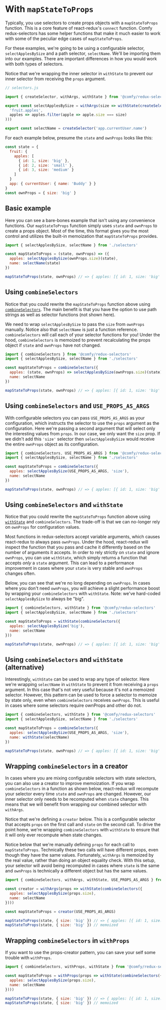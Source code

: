 # With `mapStateToProps`

Typically, you use selectors to create props objects with a `mapStateToProps` function. This is a core feature of react-redux's `connect` function. Comfy redux-selectors has some helper functions that make it much easier to work with some of the peculiar edge cases of `mapStateToProps`.

For these examples, we're going to be using a configurable selector, `selectApplesBySize` and a path selector, `selectName`. We'll be importing them into our examples. There are important differences in how you would work with both types of selectors.

Notice that we're wrapping the inner selector in `withState` to prevent our inner selector from receiving the `props` argument.

```js
// selectors.js

import { createSelector, withArgs, withState } from '@comfy/redux-selectors'

export const selectApplesBySize = withArgs(size => withState(createSelector(
  'fruit.apples',
  apples => apples.filter(apple => apple.size === size)
)))

export const selectName = createSelector('app.currentUser.name')
```

For each example below, presume the `state` and `ownProps` looks like this:

```js
const state = {
  fruit: {
    apples: [
      { id: 1, size: 'big' },
      { id: 2, size: 'small' },
      { id: 3, size: 'medium' }
    ]
  }
  app: { currentUser: { name: 'Buddy' } }
}
const ownProps = { size: 'big' }
```

## Basic example

Here you can see a bare-bones example that isn't using any convenience functions. Our `mapStateToProps` function simply uses `state` and `ownProps` to create a props object. Most of the time, this format gives you the most control and utilizes the built-in memoization that `mapStateToProps` provides.

```js
import { selectApplesBySize, selectName } from './selectors'

const mapStateToProps = (state, ownProps) => ({
  apples: selectApplesBySize(ownProps.size)(state),
  name: selectName(state)
})

mapStateToProps(state, ownProps) // => { apples: [{ id: 1, size: 'big' }], name: 'Buddy' }
```

## Using `combineSelectors`

Notice that you could rewrite the `mapStateToProps` function above using [`combineSelectors`](/docs/api/combineSelectors.md). The main benefit is that you have the option to use path strings as well as selector functions (not shown here).

We need to wrap `selectApplesBySize` to pass the `size` from `ownProps` manually. Notice also that `selectName` is just a function reference. `combineSelectors` will call each of your selector functions for you! Under the hood, `combineSelectors` is memoized to prevent recalculating the props object if `state` and `ownProps` have not changed.

```js
import { combineSelectors } from '@comfy/redux-selectors'
import { selectApplesBySize, selectName } from './selectors'

const mapStateToProps = combineSelectors({
  apples: (state, ownProps) => selectApplesBySize(ownProps.size)(state),
  name: selectName
})

mapStateToProps(state, ownProps) // => { apples: [{ id: 1, size: 'big' }], name: 'Buddy' }
```

## Using `combineSelectors` and `USE_PROPS_AS_ARGS`

With configurable selectors you can pass `USE_PROPS_AS_ARGS` as your configuration, which instructs the selector to use the `props` argument as the configuration. Here we're passing a second argument that will select only the interesting values from `props`. In our case, we only want the `size` prop. If we didn't add this `'size'` selector then `selectApplesBySize` would receive the entire `ownProps` object as its configuration.

```js
import { combineSelectors, USE_PROPS_AS_ARGS } from '@comfy/redux-selectors'
import { selectApplesBySize, selectName } from './selectors'

const mapStateToProps = combineSelectors({
  apples: selectApplesBySize(USE_PROPS_AS_ARGS, 'size'),
  name: selectName
})

mapStateToProps(state, ownProps) // => { apples: [{ id: 1, size: 'big' }], name: 'Buddy' }
```

## Using `combineSelectors` and `withState`

Notice that you could rewrite the `mapStateToProps` function above using [`withState`](/docs/api/withState.md) and `combineSelectors`.  The trade-off is that we can no-longer rely on `ownProps` for configuration values.

Most functions in redux-selectors accept variable arguments, which causes react-redux to always pass `ownProps`. Under the hood, react-redux will inspect the function that you pass and cache it differently based on the number of arguments it accepts. In order to rely strictly on `state` and ignore `ownProps`, you can use `withState`, which simply returns a function that accepts _only_ a `state` argument. This can lead to a performance improvement in cases where your `state` is very stable and `ownProps` changes often.

Below, you can see that we're no long depending on `ownProps`. In cases where you don't need `ownProps`, you will achieve a slight performance boost by wrapping your `combineSelectors` with `withState`. Note: we've hard-coded `selectApplesBySize` to always be "big".

```js
import { combineSelectors, withState } from '@comfy/redux-selectors'
import { selectApplesBySize, selectName } from './selectors'

const mapStateToProps = withState(combineSelectors({
  apples: selectApplesBySize('big'),
  name: selectName
}))

mapStateToProps(state, ownProps) // => { apples: [{ id: 1, size: 'big' }], name: 'Buddy' }
```

## Using `combineSelectors` and `withState` (alternative)

Interestingly, `withState` can be used to wrap any type of selector. Here we're wrapping `selectName` in `withState` to prevent it from receiving a `props` argument. In this case that's not very useful because it's not a memoized selector. However, this pattern can be used to force a selector to memoize by state only, even when `combineSelectors` receives `ownProps`. This is useful in cases where some selectors require ownProps and other do not.

```js
import { combineSelectors, withState } from '@comfy/redux-selectors'
import { selectApplesBySize, selectName } from './selectors'

const mapStateToProps = combineSelectors({
  apples: selectApplesBySize(USE_PROPS_AS_ARGS, 'size'),
  name: withState(selectName)
})

mapStateToProps(state, ownProps) // => { apples: [{ id: 1, size: 'big' }], name: 'Buddy' }
```

## Wrapping `combineSelectors` in a creator

In cases where you are mixing configurable selectors with state selectors, you can also use a creator to improve memoization. If you wrap `combineSelectors` in a function as shown below, react-redux will recompute your selector every time `state` and `ownProps` are changed. However, our inner selector only needs to be recomputed when `state` changes. This means that we will benefit from wrapping our combined selector with `withArgs`.

Notice that we're defining a `creator` below. This is a configurable selector that accepts `props` on the first call and `state` on the second call. To drive the point home, we're wrapping `combineSelectors` with `withState` to ensure that it will only ever recompute when state changes.

Notice below that we're manually defining `props` for each call to `mapStateToProps`. Technically these two calls will have different props, even though they have the same values. Fortunately, `withArgs` is memoized by the real value, rather than doing an object equality check. With this setup, your selector will avoid being recomputed in cases where `state` is the same and `ownProps` is technically a different object but has the same values.

```js
import { combineSelectors, withArgs, withState, USE_PROPS_AS_ARGS } from '@comfy/redux-selectors'

const creator = withArgs(props => withState(combineSelectors({
  apples: selectApplesBySize(props.size),
  name: selectName
})))

const mapStateToProps = creator(USE_PROPS_AS_ARGS)

mapStateToProps(state, { size: 'big' }) // => { apples: [{ id: 1, size: 'big' }], name: 'Buddy' }
mapStateToProps(state, { size: 'big' }) // memoized
```

## Wrapping `combineSelectors` in `withProps`

If you want to use the props-creator pattern, you can save your self some trouble with `withProps`.

```js
import { combineSelectors, withProps, withState } from '@comfy/redux-selectors'

const mapStateToProps = withProps(props => withState(combineSelectors({
  apples: selectApplesBySize(props.size),
  name: selectName
})))

mapStateToProps(state, { size: 'big' }) // => { apples: [{ id: 1, size: 'big' }], name: 'Buddy' }
mapStateToProps(state, { size: 'big' }) // memoized
```
